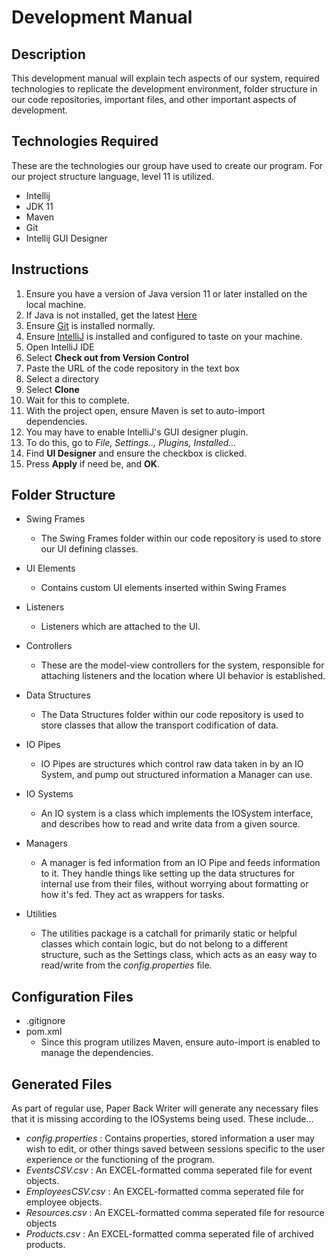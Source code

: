 # Development Manual

## **Description**

This development manual will explain tech aspects of our system, required technologies to replicate the development environment,
folder structure in our code repositories, important files, and other important aspects of development.


## **Technologies Required**
These are the technologies our group have used to create our program. For our project structure language, level 11 is utilized.
- Intellij
- JDK 11
- Maven
- Git
- Intellij GUI Designer

## **Instructions**
1. Ensure you have a version of Java version 11 or later installed on the local machine.
  1. If Java is not installed, get the latest [Here](https://www.oracle.com/technetwork/java/javase/downloads/index.html)
1. Ensure [Git](https://git-scm.com/downloads) is installed normally.
1. Ensure [IntelliJ](https://www.jetbrains.com/idea/download/) is installed and configured to taste on your machine.
1. Open IntelliJ IDE
1. Select **Check out from Version Control**
1. Paste the URL of the code repository in the text box
1. Select a directory
1. Select **Clone**
1. Wait for this to complete.
1. With the project open, ensure Maven is set to auto-import dependencies.
1. You may have to enable IntelliJ's GUI designer plugin.
1. To do this, go to *File, Settings.., Plugins, Installed...*
1. Find **UI Designer** and ensure the checkbox is clicked.
1. Press **Apply** if need be, and **OK**.


## **Folder Structure**
- Swing Frames
  - The Swing Frames folder within our code repository is used to store our UI defining classes.

- UI Elements
  - Contains custom UI elements inserted within Swing Frames

- Listeners
	- Listeners which are attached to the UI.
	
- Controllers
	- These are the model-view controllers for the system, responsible for attaching listeners and the location where UI behavior is established.

- Data Structures
  - The Data Structures folder within our code repository is used to store classes that allow the transport codification of data.

- IO Pipes
  - IO Pipes are structures which control raw data taken in by an IO System, and pump out structured information a Manager can use.

- IO Systems
  - An IO system is a class which implements the IOSystem interface, and describes how to read and write data from a given source.

- Managers
  - A manager is fed information from an IO Pipe and feeds information to it. They handle things like setting up the data structures for internal use from their files, without worrying about formatting or how it's fed. They act as wrappers for tasks.

- Utilities
  - The utilities package is a catchall for primarily static or helpful classes which contain logic, but do not belong to a different structure, such as the Settings class, which acts as an easy way to read/write from the *config.properties* file.


## **Configuration Files**
- .gitignore
- pom.xml
  - Since this program utilizes Maven, ensure auto-import is enabled to manage the dependencies.

## **Generated Files**
As part of regular use, Paper Back Writer will generate any necessary files that it is missing according to the IOSystems being used. These include...

- *config.properties* : Contains properties, stored information a user may wish to edit, or other things saved between sessions specific to the user experience or the functioning of the program.
- *EventsCSV.csv* : An EXCEL-formatted comma seperated file for event objects.
- *EmployeesCSV.csv* : An EXCEL-formatted comma seperated file for employee objects.
- *Resources.csv* : An EXCEL-formatted comma seperated file for resource objects
- *Products.csv* : An EXCEL-formatted comma seperated file of archived products.
